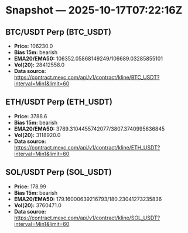 # Snapshot — 2025-10-17T07:22:16Z

## BTC/USDT Perp (BTC_USDT)
- **Price:** 106230.0
- **Bias 15m:** bearish
- **EMA20/EMA50:** 106352.05868149249/106689.03285855101
- **Vol(20):** 28412558.0
- **Data source:** https://contract.mexc.com/api/v1/contract/kline/BTC_USDT?interval=Min1&limit=60

## ETH/USDT Perp (ETH_USDT)
- **Price:** 3788.6
- **Bias 15m:** bearish
- **EMA20/EMA50:** 3789.3104455742077/3807.3740995636845
- **Vol(20):** 3118920.0
- **Data source:** https://contract.mexc.com/api/v1/contract/kline/ETH_USDT?interval=Min1&limit=60

## SOL/USDT Perp (SOL_USDT)
- **Price:** 178.99
- **Bias 15m:** bearish
- **EMA20/EMA50:** 179.16000639216793/180.23041273235836
- **Vol(20):** 3760471.0
- **Data source:** https://contract.mexc.com/api/v1/contract/kline/SOL_USDT?interval=Min1&limit=60
